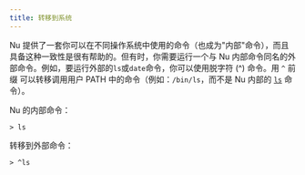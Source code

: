 ```yaml
---
title: 转移到系统
---
```


Nu 提供了一套你可以在不同操作系统中使用的命令（也成为"内部"命令），而且具备这种一致性是很有帮助的。但有时，你需要运行一个与 Nu 内部命令同名的外部命令。例如，要运行外部的`ls`或`date`命令，你可以使用脱字符 (^) 命令。用 `^` 前缀 可以转移调用用户 PATH 中的命令（例如：`/bin/ls`，而不是 Nu 内部的 [`ls`](/commands/docs/ls.md) 命令）。

Nu 的内部命令：

```nu
> ls
```

转移到外部命令：

```nu
> ^ls
```
